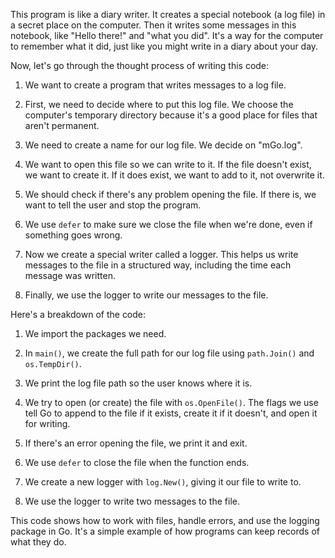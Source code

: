 This program is like a diary writer. It creates a special notebook (a log file) in a secret place on the computer. Then it writes some messages in this notebook, like "Hello there!" and "what you did". It's a way for the computer to remember what it did, just like you might write in a diary about your day.

Now, let's go through the thought process of writing this code:

1. We want to create a program that writes messages to a log file.

2. First, we need to decide where to put this log file. We choose the computer's temporary directory because it's a good place for files that aren't permanent.

3. We need to create a name for our log file. We decide on "mGo.log".

4. We want to open this file so we can write to it. If the file doesn't exist, we want to create it. If it does exist, we want to add to it, not overwrite it.

5. We should check if there's any problem opening the file. If there is, we want to tell the user and stop the program.

6. We use `defer` to make sure we close the file when we're done, even if something goes wrong.

7. Now we create a special writer called a logger. This helps us write messages to the file in a structured way, including the time each message was written.

8. Finally, we use the logger to write our messages to the file.

Here's a breakdown of the code:

1. We import the packages we need.

2. In `main()`, we create the full path for our log file using `path.Join()` and `os.TempDir()`.

3. We print the log file path so the user knows where it is.

4. We try to open (or create) the file with `os.OpenFile()`. The flags we use tell Go to append to the file if it exists, create it if it doesn't, and open it for writing.

5. If there's an error opening the file, we print it and exit.

6. We use `defer` to close the file when the function ends.

7. We create a new logger with `log.New()`, giving it our file to write to.

8. We use the logger to write two messages to the file.

This code shows how to work with files, handle errors, and use the logging package in Go. It's a simple example of how programs can keep records of what they do.
